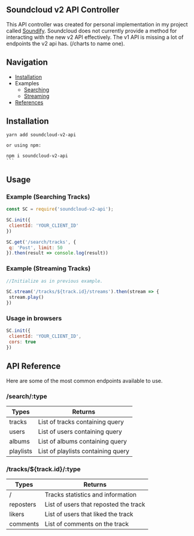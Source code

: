 ## Soundcloud v2 API Controller
This API controller was created for personal implementation in my project called [Soundify](https://github.com/barenddt/soundify). Soundcloud does not currently provide a method for interacting with the new v2 API effectively. The v1 API is missing a lot of endpoints the v2 api has. (/charts to name one).


## Navigation
- [Installation](#install)
- Examples
	- [Searching](#search)
	- [Streaming](#stream)
- [References](#reference)

## <span id="install">Installation</span>

   
    yarn add soundcloud-v2-api
    
    or using npm:
    
    npm i soundcloud-v2-api
    ```

## Usage

### <span id="search">Example (Searching Tracks)</span>
```javascript
const SC = require('soundcloud-v2-api');

SC.init({
 clientId: 'YOUR_CLIENT_ID'
})

SC.get('/search/tracks', {
 q: 'Post', limit: 50
}).then(result => console.log(result))
```

### <span id="stream">Example (Streaming  Tracks)</span>

```javascript
//Initialize as in previous example.

SC.stream('/tracks/${track.id}/streams').then(stream => {
 stream.play()
})
```
### Usage in browsers
```javascript
SC.init({
 clientId: 'YOUR_CLIENT_ID',
 cors: true
})
```

## <span id="reference">API Reference</span>
Here are some of the most common endpoints available to use.
### /search/:type

    
|Types|Returns|
|--|--|
|tracks|List of tracks containing query|
|users|List of users containing query|
|albums|List of albums containing query|
|playlists|List of playlists containing query|

### /tracks/${track.id}/:type
|Types|Returns|
|--|--|
|/|Tracks statistics and information|
|reposters|List of users that reposted the track|
|likers|List of users that liked the track|
|comments|List of comments on the track|
